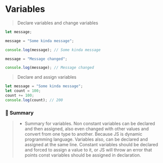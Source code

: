 # Variables

> Declare variables and change variables

```js
let message;

message = "Some kinda message";

console.log(message); // Some kinda message

message = "Message changed";

console.log(message); // Message changed
```

> Declare and assign variables

```js
let message = "Some kinda message";
let count = 100;
count += 100;
console.log(count); // 200
```

### :memo: Summary

> - Summary for variables. Non constant variables can be declared and then assigned, also even changed with other values and convert from one type to another. Because JS is dynamic programming language. Variables also, can be declared and assigned at the same line. Constant variables should be declared and forced to assign a value to it, or JS will throw an error that points const variables should be assigned in declaration.



